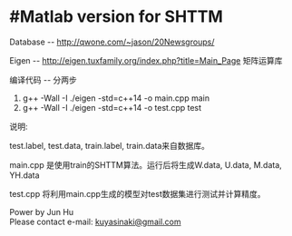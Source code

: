 #Matlab version for SHTTM
====

Database -- http://qwone.com/~jason/20Newsgroups/

Eigen -- http://eigen.tuxfamily.org/index.php?title=Main_Page  矩阵运算库

编译代码 -- 分两步

1. g++ -Wall -I ./eigen -std=c++14 -o main.cpp main
2. g++ -Wall -I ./eigen -std=c++14 -o test.cpp test

说明:

test.label, test.data, train.label, train.data来自数据库。

main.cpp 是使用train的SHTTM算法。运行后将生成W.data, U.data, M.data, YH.data

test.cpp 将利用main.cpp生成的模型对test数据集进行测试并计算精度。

Power by Jun Hu<br/>
Please contact e-mail: kuyasinaki@gmail.com

